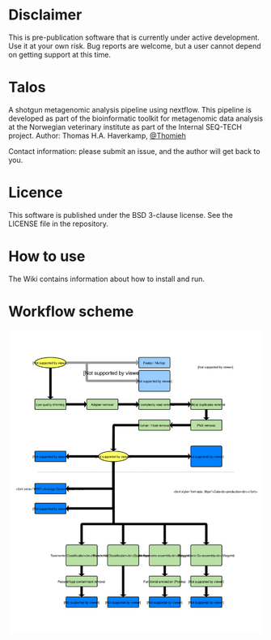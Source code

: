 
# Disclaimer
This is pre-publication software that is currently under active development. Use it at your own risk. Bug reports are welcome, but a user cannot depend on getting support at this time.

# Talos
A shotgun metagenomic analysis pipeline using nextflow. This pipeline is developed as part of the bioinformatic toolkit for metagenomic data analysis at the Norwegian veterinary institute as part of the Internal SEQ-TECH project.
Author: Thomas H.A. Haverkamp, [@Thomieh](https://twitter.com/Thomieh)

Contact information: please submit an issue, and the author will get back to you.

# Licence
This software is published under the BSD 3-clause license. See the LICENSE file in the repository.

# How to use
The Wiki contains information about how to install and run.

# Workflow scheme

![](figures/Talos_workflow.svg)

